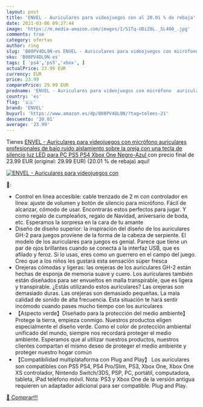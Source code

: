 ```yaml
---
layout: post
title: 'ENVEL - Auriculares para videojuegos con al 20.01 % de rebaja'
date: 2021-03-06 09:27:44
image: 'https://m.media-amazon.com/images/I/51Tq-UDiZ8L._SL400_.jpg'
comments: true
category: ofertas
author: ring
slug: 'B08PV4DL9N-es ENVEL - Auriculares para videojuegos con micrófono...'
sku: 'B08PV4DL9N-es'
tags: [ 'ps4','ps5','xbox', ]
actualPrice: 23.99 EUR
currency: EUR
price: 23.99
comparePrice: 29.99 EUR
prodname: 'ENVEL - Auriculares para videojuegos con micrófono  auriculares profesionales de bajo ruido aislamiento sobre la oreja  con una tecla de silencio  luz LED para PC PS5  PS4  Xbox One  Negro-Azul '
country: 'es'
flag: '🇪🇸'
brand: 'ENVEL'
buyurl: 'https://www.amazon.es/dp/B08PV4DL9N/?tag=tolees-21'
descuento: '20.01'
average: '23.99'
---
```


Tienes [ENVEL - Auriculares para videojuegos con micrófono  auriculares profesionales de bajo ruido aislamiento sobre la oreja  con una tecla de silencio  luz LED para PC PS5  PS4  Xbox One  Negro-Azul ](https://www.amazon.es/dp/B08PV4DL9N/?tag=tolees-21) con precio final de  23.99 EUR (original: 29.99 EUR) (20.01 %  de rebaja) aqui!

[![ENVEL - Auriculares para videojuegos con](https://m.media-amazon.com/images/I/51Tq-UDiZ8L._SL400_.jpg)](https://www.amazon.es/dp/B08PV4DL9N/?tag=tolees-21)

🔎:

- Control en línea accesible: cable trenzado de 2 m con controlador en línea: ajuste de volumen y botón de silencio para micrófono. Fácil de alcanzar, cómodo de usar. Encontrarás estos perfectos para jugar. Y como regalo de cumpleaños, regalo de Navidad, aniversario de boda, etc. Esperamos la sorpresa en la cara de tu amante
- Diseño de diseño superior: la inspiración del diseño de los auriculares GH-2 para juegos proviene de la forma de la cabeza de serpiente. El modelo de los auriculares para juegos es genial. Parece que tiene un par de ojos brillantes cuando se conecta a la interfaz USB, que es afilado y feroz. Si lo usas, eres como un guerrero en el campo del juego. Creo que a los niños les gustará esta sensación súper fresca
- Orejeras cómodas y ligeras: las orejeras de los auriculares GH-2 están hechas de esponja de memoria suave y cuero. Los auriculares también están diseñados para ser envueltos en malla transpirable, que es ligera y transpirable. ¿Estás utilizando estos auriculares? Las orejeras son demasiado duras. Las orejeras son demasiado pequeñas. La mala calidad de sonido de alta frecuencia. Esta situación te hará sentir incómodo cuando pases mucho tiempo con los auriculares
- 【Aspecto verde】Diseñado para la protección del medio ambiente】Protege la tierra, empieza conmigo. Nuestros productos eligen especialmente el diseño verde. Como el color de protección ambiental unificado del mundo, siempre nos recordará proteger el medio ambiente. Esperamos que al utilizar nuestros productos, nuestros clientes compartan el mismo deseo de proteger el medio ambiente y proteger nuestro hogar común
- 【Compatibilidad multiplataforma con Plug and Play】 Los auriculares son compatibles con PS5 PS4, PS4 Pro/Slim, PS3, Xbox One, Xbox One XS controlador, Nintendo Switch/3DS, PSP, PC, portátil, computadora, tableta, iPad teléfono móvil. Nota: PS3 y Xbox One de la versión antigua requieren un adaptador adicional para ser compatible. Plug and Play.

[🛒 Comprar!!!](https://www.amazon.es/dp/B08PV4DL9N/?tag=tolees-21)
